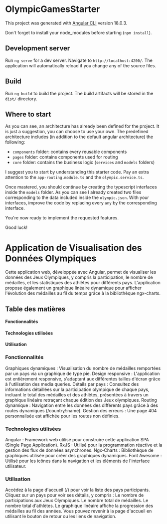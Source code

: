 # OlympicGamesStarter

This project was generated with [Angular CLI](https://github.com/angular/angular-cli) version 18.0.3.

Don't forget to install your node_modules before starting (`npm install`).

## Development server

Run `ng serve` for a dev server. Navigate to `http://localhost:4200/`. The application will automatically reload if you change any of the source files.

## Build

Run `ng build` to build the project. The build artifacts will be stored in the `dist/` directory.

## Where to start

As you can see, an architecture has already been defined for the project. It is just a suggestion, you can choose to use your own. The predefined architecture includes (in addition to the default angular architecture) the following:

- `components` folder: contains every reusable components
- `pages` folder: contains components used for routing
- `core` folder: contains the business logic (`services` and `models` folders)

I suggest you to start by understanding this starter code. Pay an extra attention to the `app-routing.module.ts` and the `olympic.service.ts`.

Once mastered, you should continue by creating the typescript interfaces inside the `models` folder. As you can see I already created two files corresponding to the data included inside the `olympic.json`. With your interfaces, improve the code by replacing every `any` by the corresponding interface.

You're now ready to implement the requested features.

Good luck!


# Application de Visualisation des Données Olympiques
Cette application web, développée avec Angular, permet de visualiser les données des Jeux Olympiques, y compris la participation, le nombre de médailles, et les statistiques des athlètes pour différents pays. L'application propose également un graphique linéaire dynamique pour afficher l'évolution des médailles au fil du temps grâce à la bibliothèque ngx-charts.

## Table des matières
#### Fonctionnalités
#### Technologies utilisées
#### Utilisation

### Fonctionnalités
Graphiques dynamiques : Visualisation du nombre de médailles remportées par un pays via un graphique de type pie.
Design responsive : L'application est entièrement responsive, s'adaptant aux différentes tailles d'écran grâce à l'utilisation des media queries.
Détails par pays : Consultez des informations détaillées sur la participation olympique de chaque pays, incluant le total des médailles et des athlètes, présentées à travers un graphique linéaire retraçant chaque édition des Jeux olympiques.
Routing dynamique : Navigation entre les données des différents pays grâce à des routes dynamiques (/country/:name).
Gestion des erreurs : Une page 404 personnalisée est affichée pour les routes non définies.

### Technologies utilisées
Angular : Framework web utilisé pour construire cette application SPA (Single Page Application).
RxJS : Utilisé pour la programmation réactive et la gestion des flux de données asynchrones.
Ngx-Charts : Bibliothèque de graphiques utilisée pour créer des graphiques dynamiques.
Font Awesome : Utilisé pour les icônes dans la navigation et les éléments de l'interface utilisateur.

### Utilisation
Accédez à la page d'accueil (/) pour voir la liste des pays participants.
Cliquez sur un pays pour voir ses détails, y compris :
Le nombre de participations aux Jeux Olympiques.
Le nombre total de médailles.
Le nombre total d'athlètes.
Le graphique linéaire affiche la progression des médailles au fil des années.
Vous pouvez revenir à la page d'accueil en utilisant le bouton de retour ou les liens de navigation.
